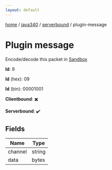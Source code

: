 ```yaml
---
layout: default
---
```


[home](/)  /  [java340](/protocol/java340)  /  [serverbound](/protocol/java340/serverbound)  /  plugin-message

# Plugin message

Encode/decode this packet in [Sandbox](../../../sandbox/java340#serverbound.plugin_message)

**Id**: 9

**Id** (hex): 09

**Id** (bin): 00001001

**Clientbound**: ✖️

**Serverbound**: ✔️

## Fields

Name | Type
---|---
channel | string
data | bytes
